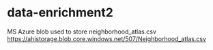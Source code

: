 # data-enrichment2

MS Azure blob used to store neighborhood_atlas.csv https://ahistorage.blob.core.windows.net/507/Neighborhood_atlas.csv
